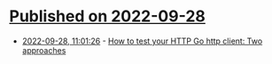 # [Published on 2022-09-28](index.md)

* [2022-09-28, 11:01:26](https://lobste.rs/s/h75haq/how_test_your_http_go_http_client_two) - [How to test your HTTP Go http client: Two approaches](https://youtu.be/ebEfF1wzc54)
